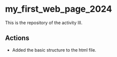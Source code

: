 # my_first_web_page_2024

This is the repository of the activity III.

## Actions

- Added the basic structure to the html file.